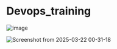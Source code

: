 # Devops_training

![image](https://github.com/user-attachments/assets/74f50f9d-a43a-4cec-8846-2fe16a28c46f)


![Screenshot from 2025-03-22 00-31-18](https://github.com/user-attachments/assets/1dec39d7-f1cf-4a0d-89c8-8ad0fa501347)

